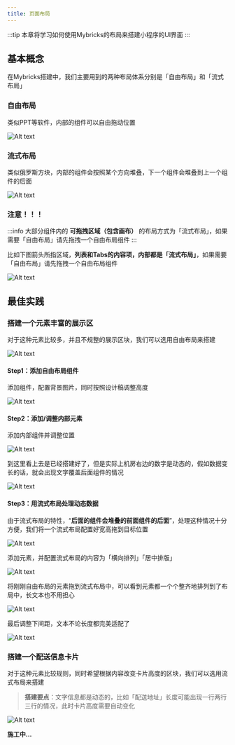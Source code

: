 ```yaml
---
title: 页面布局
---
```


:::tip
本章将学习如何使用Mybricks的布局来搭建小程序的UI界面
:::


## 基本概念
在Mybricks搭建中，我们主要用到的两种布局体系分别是「自由布局」和「流式布局」

### 自由布局
类似PPT等软件，内部的组件可以自由拖动位置

![Alt text](img/abs.gif)

### 流式布局
类似俄罗斯方块，内部的组件会按照某个方向堆叠，下一个组件会堆叠到上一个组件的后面

![Alt text](img/flow.gif)



### 注意！！！
:::info
大部分组件内的 **可拖拽区域（包含画布）** 的布局方式为「流式布局」，如果需要「自由布局」请先拖拽一个自由布局组件
:::

比如下图箭头所指区域，**列表和Tabs的内容项，内部都是「流式布局」**，如果需要「自由布局」请先拖拽一个自由布局组件

![Alt text](img/image-7.png)


## 最佳实践

### 搭建一个元素丰富的展示区
对于这种元素比较多，并且不规整的展示区块，我们可以选用自由布局来搭建

![Alt text](img/image.png)

#### Step1：添加自由布局组件
添加组件，配置背景图片，同时按照设计稿调整高度

![Alt text](img/image-3.png)

#### Step2：添加/调整内部元素
添加内部组件并调整位置

![Alt text](img/adjust.gif)

到这里看上去是已经搭建好了，但是实际上机房右边的数字是动态的，假如数据变长的话，就会出现文字覆盖后面组件的情况

![Alt text](img/image-5.png)

#### Step3：用流式布局处理动态数据
由于流式布局的特性，“**后面的组件会堆叠的前面组件的后面**”，处理这种情况十分方便，我们将一个流式布局配置好宽高拖到目标位置

![Alt text](img/image-4.png)

添加元素，并配置流式布局的内容为「横向排列」「居中排版」

![Alt text](img/image-6.png)

将刚刚自由布局的元素拖到流式布局中，可以看到元素都一个个整齐地排列到了布局中，长文本也不用担心

![Alt text](img/adjust2.gif)

最后调整下间距，文本不论长度都完美适配了

![Alt text](img/adjust3.gif)




### 搭建一个配送信息卡片
对于这种元素比较规则，同时希望根据内容改变卡片高度的区块，我们可以选用流式布局来搭建

> **搭建要点**：文字信息都是动态的，比如「配送地址」长度可能出现一行两行三行的情况，此时卡片高度需要自动变化

![Alt text](img/image-2.png)

**施工中...**

<!-- #### Step1：添加流式布局组件


#### Step2： -->


<!-- 详见 [画布视图](/docs/getstarted/geoView/) -->